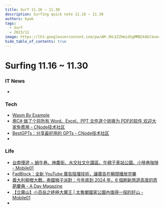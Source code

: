 ```yaml
---
title: Surf 11.16 ~ 11.30
description: Surfing quick note 11.16 ~ 11.30
authors: kywk
tags:
  - Surf
  - 2023/11
image: https://lh3.googleusercontent.com/pw/AM-JKLXZZHmidSgMMB2k8blkneclNRysPXLr__G7rZ4hPi2sN0jC67PHAbX1MyFj8hQX_MTZ6bwIMPwCyu2fu1bU0ZXSX09eu-OlSDb4U-9haUS_wgnVPLaCM6WQLsRbsnocF8X5Edmt35rDjytljbNEMsaf8A=w800-no?authuser=0
hide_table_of_contents: true
---
```


Surfing 11.16 ~ 11.30
==================

### IT News

- 

### Tech

- [Wasm By Example](https://wasmbyexample.dev/home.en-us.html)
- [用C# 做了个将所有 Word、Excel、PPT 文件逐个转换为 PDF的软件 欢迎大家免费用 - CNode技术社区](https://cnodejs.org/topic/654316619d13d11a4dfdfd80)
- [BestGPTs：分享最好用的 GPTs - CNode技术社区](https://cnodejs.org/topic/65506e6e9d13d10ee5fdff32)
- 

### Life

- [台南慢遊 \~ 蝸牛巷、神農街、水交社文化園區、牛稠子車站公園、小啡巷咖啡 - Mobile01](https://www.mobile01.com/topicdetail.php?f=202&t=6871211)
- [FadBlock：全新 YouTube 廣告阻擋技術，讓廣告在瞬間播放完畢](https://free.com.tw/fadblock/)
- [義大利柳橙大戰、泰國猴子派對：今年底到 2024 年，6 個刷新旅遊高度的奇葩慶典 - A Day Magazine](https://www.adaymag.com/2023/11/17/special-festivals-in-the-world-2024-travel.html)
- [【立霧山】小百岳之終極大魔王 | 太魯閣國家公園內值得一探的好山 - Mobile01](https://www.mobile01.com/topicdetail.php?f=628&t=6875772)
- 
